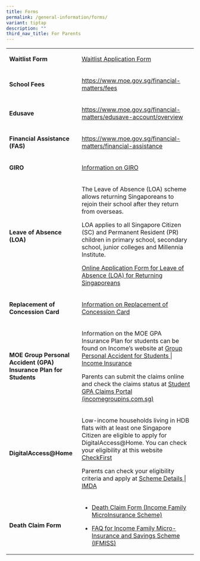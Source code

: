 ```yaml
---
title: Forms
permalink: /general-information/forms/
variant: tiptap
description: ""
third_nav_title: For Parents
---
```

<table style="minWidth: 50px">
<colgroup>
<col>
<col>
</colgroup>
<tbody>
<tr>
<td rowspan="1" colspan="1">
<p><strong>Waitlist Form</strong>
</p>
</td>
<td rowspan="1" colspan="1">
<p><a href="/files/Forms/Waitlist_Application_Form.pdf" rel="noopener noreferrer nofollow" target="_blank">Waitlist Application Form</a>
</p>
</td>
</tr>
<tr>
<td rowspan="1" colspan="1">
<p><strong>School Fees</strong>
</p>
</td>
<td rowspan="1" colspan="1">
<p><a href="https://www.moe.gov.sg/financial-matters/fees" rel="noopener noreferrer nofollow" target="_blank">https://www.moe.gov.sg/financial-matters/fees</a>
</p>
</td>
</tr>
<tr>
<td rowspan="1" colspan="1">
<p><strong>Edusave</strong>
</p>
</td>
<td rowspan="1" colspan="1">
<p><a href="https://www.moe.gov.sg/financial-matters/edusave-account/overview" rel="noopener noreferrer nofollow" target="_blank">https://www.moe.gov.sg/financial-matters/edusave-account/overview</a>
</p>
</td>
</tr>
<tr>
<td rowspan="1" colspan="1">
<p><strong>Financial Assistance (FAS)</strong>
</p>
</td>
<td rowspan="1" colspan="1">
<p><a href="https://www.moe.gov.sg/financial-matters/financial-assistance" rel="noopener noreferrer nofollow" target="_blank">https://www.moe.gov.sg/financial-matters/financial-assistance</a>
</p>
</td>
</tr>
<tr>
<td rowspan="1" colspan="1">
<p><strong>GIRO</strong>
</p>
</td>
<td rowspan="1" colspan="1">
<p><a href="/files/Forms/Information on GIRO.pdf" rel="noopener noreferrer nofollow" target="_blank">Information on GIRO</a>
</p>
</td>
</tr>
<tr>
<td rowspan="1" colspan="1">
<p><strong>Leave of Absence (LOA)</strong>
</p>
</td>
<td rowspan="1" colspan="1">
<p>The Leave of Absence (LOA) scheme allows returning Singaporeans to rejoin
their school after they return from overseas.</p>
<p>LOA applies to all Singapore Citizen (SC) and Permanent Resident (PR)
children in primary school, secondary school, junior colleges and Millennia
Institute.</p>
<p></p>
<p><a href="https://form.gov.sg/60c16dbf08be5f0012bbaf06" rel="noopener noreferrer nofollow" target="_blank">Online Application Form for Leave of Absence (LOA) for Returning Singaporeans</a>
</p>
</td>
</tr>
<tr>
<td rowspan="1" colspan="1">
<p><strong>Replacement of Concession Card</strong>
</p>
</td>
<td rowspan="1" colspan="1">
<p><a href="/files/Forms/Replacement_of_concession_card.pdf" rel="noopener noreferrer nofollow" target="_blank">Information on Replacement of Concession Card</a>
</p>
</td>
</tr>
<tr>
<td rowspan="1" colspan="1">
<p><strong>MOE Group Personal Accident (GPA) Insurance Plan for Students</strong>
</p>
</td>
<td rowspan="1" colspan="1">
<p>Information on the MOE GPA Insurance Plan for students can be found on
Income’s website at <a href="https://www.income.com.sg/group-insurance-for-schools-and-centres-and-moe/group-personal-accident-for-students" rel="noopener noreferrer nofollow" target="_blank">Group Personal Accident for Students | Income Insurance</a>
</p>
<p></p>
<p>Parents can submit the claims online and check the claims status at
<a href="https://studentgpa.incomegroupins.com.sg/" rel="noopener noreferrer nofollow" target="_blank">Student GPA Claims Portal (incomegroupins.com.sg)</a>
</p>
</td>
</tr>
<tr>
<td rowspan="1" colspan="1">
<p><strong>DigitalAccess@Home</strong>
</p>
</td>
<td rowspan="1" colspan="1">
<p>Low-income households living in HDB flats with at least one Singapore
Citizen are eligible to apply for DigitalAccess@Home. You can check your
eligibility at this website <a href="https://www.checkfirst.gov.sg/c/878a2114-fc8a-496b-aa27-0dc3274da796" rel="noopener noreferrer nofollow" target="_blank">CheckFirst</a>
</p>
<p>Parents can check your eligibility criteria and apply at <a href="https://www.imda.gov.sg/how-we-can-help/digital-access-at-home/scheme-details#ef97571b-3546-4a23-83a1-2815b62d1cfc" rel="noopener noreferrer nofollow" target="_blank">Scheme Details | IMDA</a>
</p>
</td>
</tr>
<tr>
<td rowspan="1" colspan="1">
<p><strong>Death Claim Form</strong>
</p>
</td>
<td rowspan="1" colspan="1">
<ul data-tight="true" class="tight">
<li>
<p><a href="/files/Forms/IFMIS_Death_Claim_Sep_2022.pdf" rel="noopener nofollow" target="_blank">Death Claim Form (Income Family MicroInsurance Scheme)</a>
</p>
</li>
<li>
<p><a href="/files/Forms/FAQ_for_IFMISS.pdf" rel="noopener nofollow" target="_blank">FAQ for Income Family Micro-Insurance and Savings Scheme (IFMISS)</a>
</p>
</li>
</ul>
</td>
</tr>
</tbody>
</table>
<p></p>